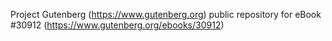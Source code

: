 Project Gutenberg (https://www.gutenberg.org) public repository for eBook #30912 (https://www.gutenberg.org/ebooks/30912)
